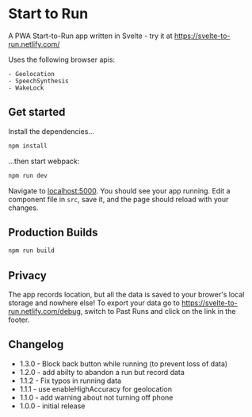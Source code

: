 # Start to Run

A PWA Start-to-Run app written in Svelte - try it at https://svelte-to-run.netlify.com/

Uses the following browser apis:

    - Geolocation
    - SpeechSynthesis
    - WakeLock

## Get started

Install the dependencies...

```bash
npm install
```

...then start webpack:

```bash
npm run dev
```

Navigate to [localhost:5000](http://localhost:5000). You should see your app running. Edit a component file in `src`, save it, and the page should reload with your changes.

## Production Builds

```bash
npm run build
```

## Privacy

The app records location, but all the data is saved to your brower's local storage and nowhere else!
To export your data go to https://svelte-to-run.netlify.com/debug, switch to Past Runs and click on the link in the footer.

## Changelog

-   1.3.0 - Block back button while running (to prevent loss of data)
-   1.2.0 - add abilty to abandon a run but record data
-   1.1.2 - Fix typos in running data
-   1.1.1 - use enableHighAccuracy for geolocation
-   1.1.0 - add warning about not turning off phone
-   1.0.0 - initial release
